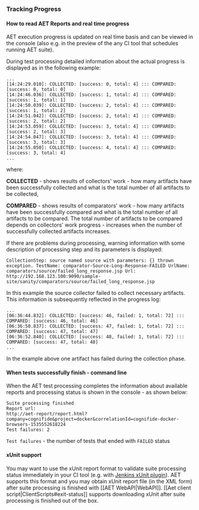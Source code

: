 ### Tracking Progress

#### How to read AET Reports and real time progress

AET execution progress is updated on real time basis and can be viewed in the console
(also e.g. in the preview of the any CI tool that schedules running AET suite).

During test processing detailed information about the actual progress is displayed as in the following example:

```
...
[14:24:29.010]: COLLECTED: [success: 0, total: 4] ::: COMPARED: [success: 0, total: 0]
[14:24:46.036]: COLLECTED: [success: 1, total: 4] ::: COMPARED: [success: 1, total: 1]
[14:24:50.039]: COLLECTED: [success: 2, total: 4] ::: COMPARED: [success: 1, total: 2]
[14:24:51.042]: COLLECTED: [success: 2, total: 4] ::: COMPARED: [success: 2, total: 2]
[14:24:53.059]: COLLECTED: [success: 3, total: 4] ::: COMPARED: [success: 2, total: 3]
[14:24:54.047]: COLLECTED: [success: 3, total: 4] ::: COMPARED: [success: 3, total: 3]
[14:24:55.050]: COLLECTED: [success: 4, total: 4] ::: COMPARED: [success: 3, total: 4]
...
```

where:

**COLLECTED** - shows results of collectors' work - how many artifacts have been successfully collected and what is the total number of all artifacts to be collected,

**COMPARED** -  shows results of comparators' work - how many artifacts have been successfully compared and what is the total number of all artifacts to be compared. The total number of artifacts to be compared depends on collectors' work progress - increases when the number of successfully collected artifacts increases.

If there are problems during processing, warning information with some description of processing step and its parameters is displayed:
```
CollectionStep: source named source with parameters: {} thrown exception. TestName: comparator-Source-Long-Response-FAILED UrlName: comparators/source/failed_long_response.jsp Url: http://192.168.123.100:9090/sample-site/sanity/comparators/source/failed_long_response.jsp
```

In this example the source collector failed to collect necessary artifacts. This information is subsequently reflected in the progress log:
```
...
[06:36:44.832]: COLLECTED: [success: 46, failed: 1, total: 72] ::: COMPARED: [success: 46, total: 46]
[06:36:50.837]: COLLECTED: [success: 47, failed: 1, total: 72] ::: COMPARED: [success: 47, total: 47]
[06:36:52.840]: COLLECTED: [success: 48, failed: 1, total: 72] ::: COMPARED: [success: 47, total: 48]
...
```

In the example above one artifact has failed during the collection phase.

#### When tests successfully finish - command line

When the AET test processing completes the information about available reports and processing status is shown in the console - as shown below:

```
Suite processing finished
Report url:
http://aet-report/report.html?company=cognifide&project=docker&correlationId=cognifide-docker-browsers-1535552618224
Test failures: 2
```

`Test failures`  - the number of tests that ended with `FAILED` status

#### xUnit support

You may want to use the xUnit report format to validate suite processing status
immediately in your CI tool (e.g. with [Jenkins xUnit plugin](https://wiki.jenkins.io/display/JENKINS/xUnit+Plugin)).
AET supports this format and you may obtain xUnit report file (in the XML form) after suite processing is finished with [[AET WebAPI|WebAPI]].
[[Aet client script|ClientScripts#exit-status]] supports downloading xUnit after suite processing is finished out of the box.

